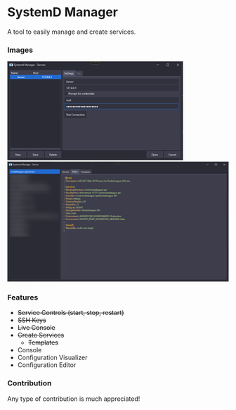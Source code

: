 # SystemD Manager
A tool to easily manage and create services.

### Images
<img src="./assets/servers.png" width=400>
<img src="./assets/server.png" width=550>

### Features
 - ~~Service Controls (start, stop, restart)~~
 - ~~SSH Keys~~
 - ~~Live Console~~
 - ~~Create Services~~
   - ~~Templates~~
 - Console
 - Configuration Visualizer
 - Configuration Editor

### Contribution
Any type of contribution is much appreciated!